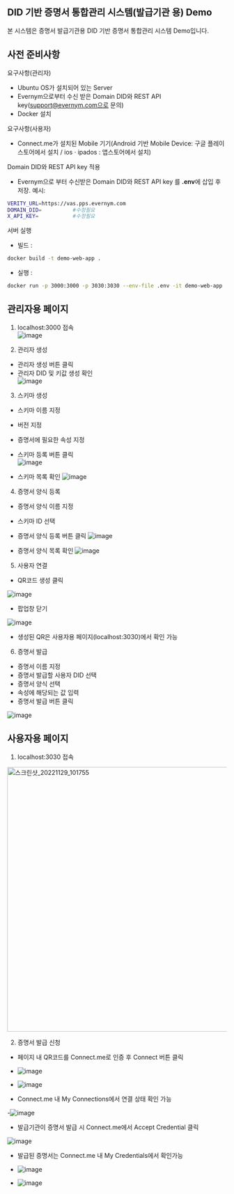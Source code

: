 ## DID 기반 증명서 통합관리 시스템(발급기관 용) Demo
      
본 시스템은 증명서 발급기관용 DID 기반 증명서 통합관리 시스템 Demo입니다. 
 

## 사전 준비사항
요구사항(관리자)
- Ubuntu OS가 설치되어 있는 Server
- Evernym으로부터 수신 받은 Domain DID와 REST API key(support@evernym.com으로 문의)
- Docker 설치

요구사항(사용자)
- Connect.me가 설치된 Mobile 기기(Android 기반 Mobile Device: 구글 플레이스토어에서 설치 / ios · ipados : 앱스토어에서 설치)


Domain DID와 REST API key 적용
- Evernym으로 부터 수신받은 Domain DID와 REST API key 를 **.env**에 삽입 후 저장.
예시:
```sh
VERITY_URL=https://vas.pps.evernym.com
DOMAIN_DID=          #수정필요
X_API_KEY=           #수정필요
```

서버 실행
- 빌드 : 
```sh
docker build -t demo-web-app .
```
- 실행 : 
```sh
docker run -p 3000:3000 -p 3030:3030 --env-file .env -it demo-web-app
```
## 관리자용 페이지
1. localhost:3000 접속  
![image](https://user-images.githubusercontent.com/94879566/204724775-9356e65d-d17b-408b-a9f9-c6f0683ffa9a.png)


2. 관리자 생성  


- 관리자 생성 버튼 클릭  
- 관리자 DID 및 키값 생성 확인  
![image](https://user-images.githubusercontent.com/94879566/204724932-3df7c544-994b-4129-8950-0922e86e5975.png)


3. 스키마 생성  


- 스키마 이름 지정  
- 버전 지정  
- 증명서에 필요한 속성 지정  
- 스키마 등록 버튼 클릭  
![image](https://user-images.githubusercontent.com/94879566/204724961-269c3397-faf9-4a9a-b0e9-a069981379c0.png)  


- 스키마 목록 확인
![image](https://user-images.githubusercontent.com/94879566/204725000-c4f5ac3b-9a30-4996-b207-90fde4b1469a.png)


4. 증명서 양식 등록
- 증명서 양식 이름 지정
- 스키마 ID 선택
- 증명서 양식 등록 버튼 클릭
![image](https://user-images.githubusercontent.com/94879566/204536182-c0dad7a7-8632-4bcb-b6cc-242ede858688.png)

- 증명서 양식 목록 확인
![image](https://user-images.githubusercontent.com/94879566/204536207-1ab51b49-0b54-480a-a86f-3c0334b66e91.png)



5. 사용자 연결

- QR코드 생성 클릭

![image](https://user-images.githubusercontent.com/94879566/204536280-ebb26aad-8e6c-4dcc-945d-376011cb9343.png)

- 팝업창 닫기

![image](https://user-images.githubusercontent.com/94879566/204536315-1672583d-aa39-4fcf-968e-b54f8765e447.png)

- 생성된 QR은 사용자용 페이지(localhost:3030)에서 확인 가능



6. 증명서 발급
- 증명서 이름 지정
- 증명서 발급할 사용자 DID 선택
- 증명서 양식 선택
- 속성에 해당되는 값 입력
- 증명서 발급 버튼 클릭


![image](https://user-images.githubusercontent.com/94879566/204536418-24c66047-4123-46b4-892d-4439f53f02bf.png)




## 사용자용 페이지
1. localhost:3030 접속
<img width="608" alt="스크린샷_20221129_101755" src="https://user-images.githubusercontent.com/94879566/204539300-f42f2761-247a-4fda-8594-d8ccc02af34a.png">

2. 증명서 발급 신청
- 페이지 내 QR코드를 Connect.me로 인증 후 Connect 버튼 클릭

- ![image](https://user-images.githubusercontent.com/94879566/204539415-1b88c1cd-2e5f-48c4-bfac-ad4e98d82ce3.png)

- ![image](https://user-images.githubusercontent.com/94879566/204539572-831bfd7f-4b1a-4386-8e04-574280b28564.png)

- Connect.me 내 My Connections에서 연결 상태 확인 가능

-![image](https://user-images.githubusercontent.com/94879566/204539593-50fed5f1-1134-4888-8c21-52d0656fe53d.png)


- 발급기관이 증명서 발급 시 Connect.me에서 Accept Credential 클릭

![image](https://user-images.githubusercontent.com/94879566/204539632-00297442-dca1-45aa-82ab-de92c8a3a9f3.png)

- 발급된 증명서는 Connect.me 내 My Credentials에서 확인가능

- ![image](https://user-images.githubusercontent.com/94879566/204539659-057dbb94-c61e-42ee-9696-d38d5d68f11c.png)

- ![image](https://user-images.githubusercontent.com/94879566/204539687-b4119d26-d2d0-4452-b795-b4c9e4ecf9cf.png)


